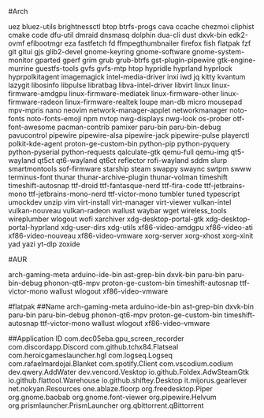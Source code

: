 #Arch

uez
bluez-utils
brightnessctl
btop
btrfs-progs
cava
ccache
chezmoi
cliphist
cmake
code
dfu-util
dmraid
dnsmasq
dolphin
dua-cli
dust
dxvk-bin
edk2-ovmf
efibootmgr
eza
fastfetch
fd
ffmpegthumbnailer
firefox
fish
flatpak
fzf
git
gitui
gjs
glib2-devel
gnome-keyring
gnome-software
gnome-system-monitor
gparted
gperf
grim
grub
grub-btrfs
gst-plugin-pipewire
gtk-engine-murrine
guestfs-tools
gvfs
gvfs-mtp
htop
hypridle
hyprland
hyprlock
hyprpolkitagent
imagemagick
intel-media-driver
inxi
iwd
jq
kitty
kvantum
lazygit
libosinfo
libpulse
libratbag
libva-intel-driver
libvirt
linux
linux-firmware-amdgpu
linux-firmware-mediatek
linux-firmware-other
linux-firmware-radeon
linux-firmware-realtek
loupe
man-db
micro
mousepad
mpv-mpris
nano
neovim
network-manager-applet
networkmanager
noto-fonts
noto-fonts-emoji
npm
nvtop
nwg-displays
nwg-look
os-prober
otf-font-awesome
pacman-contrib
pamixer
paru-bin
paru-bin-debug
pavucontrol
pipewire
pipewire-alsa
pipewire-jack
pipewire-pulse
playerctl
polkit-kde-agent
proton-ge-custom-bin
python-pip
python-pyquery
python-pyserial
python-requests
qalculate-gtk
qemu-full
qemu-img
qt5-wayland
qt5ct
qt6-wayland
qt6ct
reflector
rofi-wayland
sddm
slurp
smartmontools
sof-firmware
starship
steam
swappy
swaync
swtpm
swww
terminus-font
thunar
thunar-archive-plugin
thunar-volman
timeshift
timeshift-autosnap
ttf-droid
ttf-fantasque-nerd
ttf-fira-code
ttf-jetbrains-mono
ttf-jetbrains-mono-nerd
ttf-victor-mono
tumbler
tuned
typescript
umockdev
unzip
vim
virt-install
virt-manager
virt-viewer
vulkan-intel
vulkan-nouveau
vulkan-radeon
wallust
waybar
wget
wireless_tools
wireplumber
wlogout
wofi
xarchiver
xdg-desktop-portal-gtk
xdg-desktop-portal-hyprland
xdg-user-dirs
xdg-utils
xf86-video-amdgpu
xf86-video-ati
xf86-video-nouveau
xf86-video-vmware
xorg-server
xorg-xhost
xorg-xinit
yad
yazi
yt-dlp
zoxide

#AUR

arch-gaming-meta
arduino-ide-bin
ast-grep-bin
dxvk-bin
paru-bin
paru-bin-debug
phonon-qt6-mpv
proton-ge-custom-bin
timeshift-autosnap
ttf-victor-mono
wallust
wlogout
xf86-video-vmware

#flatpak
##Name
arch-gaming-meta
arduino-ide-bin
ast-grep-bin
dxvk-bin
paru-bin
paru-bin-debug
phonon-qt6-mpv
proton-ge-custom-bin
timeshift-autosnap
ttf-victor-mono
wallust
wlogout
xf86-video-vmware

##Application ID
com.dec05eba.gpu_screen_recorder
com.discordapp.Discord
com.github.tchx84.Flatseal
com.heroicgameslauncher.hgl
com.logseq.Logseq
com.rafaelmardojai.Blanket
com.spotify.Client
com.vscodium.codium
dev.qwery.AddWater
dev.vencord.Vesktop
io.github.Foldex.AdwSteamGtk
io.github.flattool.Warehouse
io.github.shiftey.Desktop
it.mijorus.gearlever
net.nokyan.Resources
one.ablaze.floorp
org.freedesktop.Piper
org.gnome.baobab
org.gnome.font-viewer
org.pipewire.Helvum
org.prismlauncher.PrismLauncher
org.qbittorrent.qBittorrent
